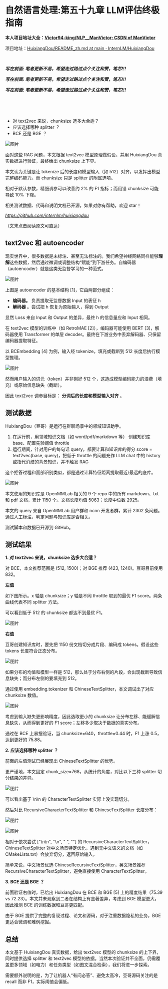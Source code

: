 # 自然语言处理:第五十九章 LLM评估终极指南

**本人项目地址大全：[Victor94-king/NLP__ManVictor: CSDN of ManVictor](https://github.com/Victor94-king/NLP__ManVictor)**

项目地址：[HuixiangDou/README_zh.md at main · InternLM/HuixiangDou](https://github.com/InternLM/HuixiangDou/blob/main/README_zh.md)

<br />

***写在前面: 笔者更新不易，希望走过路过点个关注和赞，笔芯!!!***

***写在前面: 笔者更新不易，希望走过路过点个关注和赞，笔芯!!!***

***写在前面: 笔者更新不易，希望走过路过点个关注和赞，笔芯!!!***

<br />

<br />

<br />

* 对 text2vec 来说，chunksize 选多大合适？
* 应该选择哪种 splitter ？
* BCE 还是 BGE ？

![图片](https://mmbiz.qpic.cn/mmbiz_jpg/5ACfSGIx220xRRZpEsMf4ffSFuNVKfOFvicMdhqPrTLAMAngbV11kciaiavIx19zIUImF9loYicAUeZHGIOWG39DUQ/640?wx_fmt=jpeg&from=appmsg&tp=webp&wxfrom=5&wx_lazy=1&wx_co=1)

面对这些 RAG 问题，本文根据 text2vec 模型原理做假设，并用 HuixiangDou 真实数据进行验证，最终给出 chunksize 上下界。

本文认为关键是让 tokenize 后的长度和模型输入（如 512）对齐，以发挥出模型完整编码能力。而 chunksize 只是 splitter 的附属选项。

相对于默认参数，精细调参可以改善约 2% 的 F1 指标；而用错 chunksize 可能导致 10% 下降。

相关测试数据、代码和说明文档已开源，如果对你有帮助，欢迎 star！

*https://github.com/internlm/huixiangdou*

（文末点击阅读原文可直达）

## **text2vec 和 autoencoder**

现实世界中，很多数据是未标注、甚至无法标注的。我们希望神经网络同样能够**理解**这些数据，然后通过微调或调整结构“赋能”到下游任务。自编码器（autoencoder）就是这类无监督学习的一种范式。

![图片](https://mmbiz.qpic.cn/mmbiz_png/5ACfSGIx220xRRZpEsMf4ffSFuNVKfOFcOtXgRsOib0lbBJzqnEM5x7K2sLwXEiaTVTsuibTUWedZFWoD3HpdNrNg/640?wx_fmt=png&from=appmsg&tp=webp&wxfrom=5&wx_lazy=1&wx_co=1)

上图是 autoencoder 的基本结构 [1]，它由两部分组成：

* **编码器。** 负责提取无监督数据 Input 的表征 h
* **解码器** 。尝试把 h 恢复为原始输入，得到 Output

显然 Loss 来自 Input 和 Output 的差异，最终 h 的信息量应和 Input 相同。

在 text2vec 模型的训练中（如 RetroMAE [2]），编码器可能使用 BERT [3]，解码器使用 Transformer 的单层 decoder。最终在下游业务中丢弃解码器、只保留编码器提取特征。

以 BCEmbedding [4] 为例，输入经 tokenize，填充或截断到 512 长度后执行模型推理。

![图片](https://mmbiz.qpic.cn/mmbiz_png/5ACfSGIx220xRRZpEsMf4ffSFuNVKfOFc5FK5RibILgqMEHXDVibCQZpz8NndSVHw7yUmpSPRibibzpUaj0zDyeIyQ/640?wx_fmt=png&from=appmsg&tp=webp&wxfrom=5&wx_lazy=1&wx_co=1)

然而用户输入的词元（token）并非刚好 512 个，这造成模型编码能力的浪费（填充）或原始信息缺失（截断）。

因此 text2vec 调参目标是： **分词后的长度和模型输入对齐** 。

## **测试数据**

HuixiangDou（豆哥）是运行在群聊场景中的领域知识助手。

1. 在运行前，用领域知识文档（如 word/pdf/markdown 等） 创建知识库 base、配置先验阈值 throttle
2. 运行期间，针对用户的每句话 query，都要计算和知识库的得分 score = text2vec(base, query)，把低于 throttle 的问题充作 LLM chat 中的 history 或指代消歧的背景知识，并不触发 RAG

这个拒答过程和面部识别类似，都是通过计算特征距离提取最近/最远的底库。

![图片](https://mmbiz.qpic.cn/mmbiz_png/5ACfSGIx220xRRZpEsMf4ffSFuNVKfOFEQYcY5twQaiaTIbibcvZWmzKVsBJSgH1yHvwUCaZDCGS2EJrk70EQ6HQ/640?wx_fmt=png&from=appmsg&tp=webp&wxfrom=5&wx_lazy=1&wx_co=1)

本文使用的知识库是 OpenMMLab 相关的 9 个 repo 中的所有 markdown、txt 和 pdf 文档，累计 1150 个。文档长度均值 5063；长度中位数 2925。

本文的 query 来自 OpenMMLab 用户群和 ncnn 开发者群，累计 2302 条问题。通过人工标注，判定问题与知识库是否相关。

测试脚本和数据已开源到 GitHub。

## **测试结果**

**1. 对 text2vec 来说，chunksize 选多大合适？**

对 BCE，本文推荐范围是 (512, 1500)；对 BGE 推荐 (423, 1240)。豆哥目前使用 832。

**左值**

如下图所示。x 轴是 chunksize；y 轴是不同 throttle 取到的最优 F1 score。两条曲线代表不同 splitter 方法。

可以看到低于 512 的 chunksize 都达不到最优 F1。

![图片](https://mmbiz.qpic.cn/mmbiz_png/5ACfSGIx220xRRZpEsMf4ffSFuNVKfOF4G6SCIubtg14j3phZL2YsZNh6jklbnVVkgeiaVibNib6RdBG69ND1Oxeg/640?wx_fmt=png&from=appmsg&tp=webp&wxfrom=5&wx_lazy=1&wx_co=1)

**右值**

豆哥创建知识库时，要先把 1150 份文档切分成片段、编码成 tokens。假设这些 tokens 长度符合正态分布。

![图片](https://mmbiz.qpic.cn/mmbiz_png/5ACfSGIx220xRRZpEsMf4ffSFuNVKfOFVjkjYvgge0TLrVqbfGjwm2H7sAtw7DfR4YDhIYkWJc589s0iajwmagg/640?wx_fmt=png&from=appmsg&tp=webp&wxfrom=5&wx_lazy=1&wx_co=1)

如果分布的均值和模型一样是 512，那么处于分布右侧的片段，会出现截断导致信息缺失；而分布左侧的要填充到 512。

通过使用 embedding.tokenizer 和 ChineseTextSplitter，本文调试出了对应 chunksize 数值。

![图片](https://mmbiz.qpic.cn/mmbiz_png/5ACfSGIx220xRRZpEsMf4ffSFuNVKfOFQhKnrqw5ghYiclSGwJMsLGWRpic1xb5xmiabS70HdicNHYqWXodj5hMJzQ/640?wx_fmt=png&from=appmsg&tp=webp&wxfrom=5&wx_lazy=1&wx_co=1)

考虑到输入缺失更影响精度，因此选取更小的 chunksize 让分布左移、能缓解信息缺失，从而得到更好的 F1 score；左移多少取决于数据的真实分布。

通过在 BCE 上暴搜验证，当 chunksize=640，throttle=0.44 时，F1 上涨 0.5，达到更好的 75.88。

**2. 应该选择哪种 splitter ？**

前面的左值测试已经展现出 ChineseTextSplitter 的优势。

更严谨地，本文固定 chunk_size=768，从统计的角度，对比以下三种 splitter 切分结果的差异。

![图片](https://mmbiz.qpic.cn/mmbiz_jpg/5ACfSGIx220xRRZpEsMf4ffSFuNVKfOFB29EYXLyQ4tcvKCAknVb7Tj2lpxqEqWc1k9u5OfNmog2nBdBLGrLiaw/640?wx_fmt=jpeg&from=appmsg&tp=webp&wxfrom=5&wx_lazy=1&wx_co=1)

可以看出基于 \n\n 的 CharacterTextSplitter 实际上没实现切分。

然后对比 RecursiveCharacterTextSplitter 和 ChineseTextSplitter 长度分布：

![图片](https://mmbiz.qpic.cn/mmbiz_png/5ACfSGIx220xRRZpEsMf4ffSFuNVKfOFrBlguglyngBZBq87AcT2a4JOs6oFOeM58MvKNN1hibicZtSGILojhMvg/640?wx_fmt=png&from=appmsg&tp=webp&wxfrom=5&wx_lazy=1&wx_co=1)

![图片](https://mmbiz.qpic.cn/mmbiz_png/5ACfSGIx220xRRZpEsMf4ffSFuNVKfOFUanYwmSKrulh0FnznrD8GMns45oQAw8MkicvlKz7ESlWP4FH2OkoticQ/640?wx_fmt=png&from=appmsg&tp=webp&wxfrom=5&wx_lazy=1&wx_co=1)

相对于依次尝试 ["\n\n", "\n", " ", ""] 的 RecursiveCharacterTextSplitter，ChineseTextSplitter 对中文场景特定优化，遇到无中文语义的文档（如 CMakeLists.txt）会放弃切分，返回原始输入。

简单来说，中文场景优选  ChineseRecursiveTextSplitter，英文场景推荐 RecursiveCharacterTextSplitter，避免直接使用 CharacterTextSplitter。

**3. BCE 还是 BGE ？**

前面验证右值时，已给出 HuixiangDou 在 BCE 和 BGE [5] 上的精度结果（75.39 vs 72.23）。本文并未观察到二者在结构上有显著差异，考虑到 BGE 模型更大，因此推测 BCE 的训练数据和豆哥更匹配。

由于 BGE 提供了完整的复现过程、论文和源码，对于注重数据隐私的业务，BGE 更适合微调和难例挖掘。

## **总结**

本文基于 HuixiangDou 真实数据，给出 text2vec 模型的 chunksize 的上下界，同时提供选择 splitter 和 text2vec 模型的依据。当然本次验证并不全面，仍需覆盖更多领域（如电力）和任务类型（如图文混合检索），我们将进一步探索。

需要额外说明的是，为了让机器人“有问必答”、避免太高冷，豆哥源码关注的是 recall 而非 F1，实际阈值会偏低。
